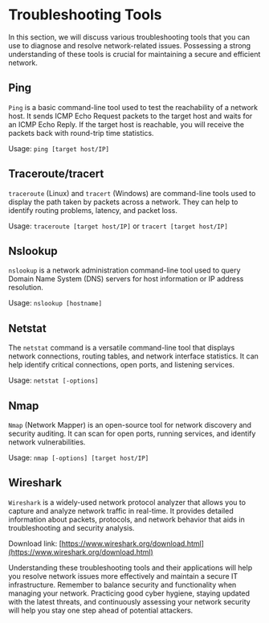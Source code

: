 # Troubleshooting Tools

In this section, we will discuss various troubleshooting tools that you can use to diagnose and resolve network-related issues. Possessing a strong understanding of these tools is crucial for maintaining a secure and efficient network.

## Ping

`Ping` is a basic command-line tool used to test the reachability of a network host. It sends ICMP Echo Request packets to the target host and waits for an ICMP Echo Reply. If the target host is reachable, you will receive the packets back with round-trip time statistics.

Usage: `ping [target host/IP]`

## Traceroute/tracert

`traceroute` (Linux) and `tracert` (Windows) are command-line tools used to display the path taken by packets across a network. They can help to identify routing problems, latency, and packet loss.

Usage: `traceroute [target host/IP]` or `tracert [target host/IP]`

## Nslookup

`nslookup` is a network administration command-line tool used to query Domain Name System (DNS) servers for host information or IP address resolution.

Usage: `nslookup [hostname]`

## Netstat

The `netstat` command is a versatile command-line tool that displays network connections, routing tables, and network interface statistics. It can help identify critical connections, open ports, and listening services.

Usage: `netstat [-options]`

## Nmap

`Nmap` (Network Mapper) is an open-source tool for network discovery and security auditing. It can scan for open ports, running services, and identify network vulnerabilities.

Usage: `nmap [-options] [target host/IP]`

## Wireshark

`Wireshark` is a widely-used network protocol analyzer that allows you to capture and analyze network traffic in real-time. It provides detailed information about packets, protocols, and network behavior that aids in troubleshooting and security analysis.

Download link: [https://www.wireshark.org/download.html](https://www.wireshark.org/download.html)

Understanding these troubleshooting tools and their applications will help you resolve network issues more effectively and maintain a secure IT infrastructure. Remember to balance security and functionality when managing your network. Practicing good cyber hygiene, staying updated with the latest threats, and continuously assessing your network security will help you stay one step ahead of potential attackers.
